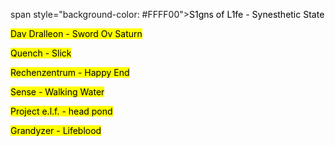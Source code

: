 span style="background-color: #FFFF00"><a href="https://www.youtube.com/watch?v=QMV3A65PTG0" style="color: black; text-decoration: none;">S1gns of L1fe - Synesthetic State</a></span>

<mark><a href="https://www.youtube.com/watch?v=HhmHj1Wn5s4" style="color: black; text-decoration: none;">Dav Dralleon - Sword Ov Saturn</a></mark>

<mark><a href="https://www.youtube.com/watch?v=Q13-FiOJvFk" style="color: black; text-decoration: none;">Quench - Slick</a></mark>

<mark><a href="https://www.youtube.com/watch?v=Jydilwi-ric" style="color: black; text-decoration: none;">Rechenzentrum - Happy End</a></mark>

<mark><a href="https://www.youtube.com/watch?v=w9sSkEWbopA" style="color: black; text-decoration: none;">Sense - Walking Water</a></mark>

<mark><a href="https://www.youtube.com/watch?v=YGCLUFllkjw" style="color: black; text-decoration: none;">Project e.l.f. - head pond</a></mark>

<mark><a href="https://www.youtube.com/watch?v=yH1kp0A_LzQ" style="color: black; text-decoration: none;">Grandyzer - Lifeblood</a></mark>